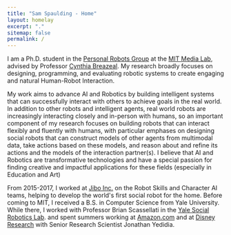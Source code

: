 ```yaml
---
title: "Sam Spaulding - Home"
layout: homelay
excerpt: "."
sitemap: false
permalink: /
---
```



I am a Ph.D. student in the  [Personal Robots Group](robotic.media.mit.edu) at the [MIT Media Lab](media.mit.edu), advised by Professor [Cynthia Breazeal](http://web.media.mit.edu/~cynthiab). My research broadly focuses on designing, programming, and evaluating robotic systems to create engaging and natural Human-Robot Interaction.

My work aims to advance AI and Robotics by building intelligent systems that can successfully interact with others to achieve goals in the real world. In addition to other robots and intelligent agents, real world robots are increasingly interacting closely and in-person with humans, so an important component of my research focuses on building robots that can interact flexibly and fluently with humans, with particular emphases on designing social robots that can construct models of other agents from multimodal data, take actions based on these models, and reason about and refine its actions and the models of the interaction partner(s). I believe that AI and Robotics are transformative technologies and have a special passion for finding creative and impactful applications for these fields (especially in Education and Art)
		
From 2015-2017, I worked at [Jibo Inc.](https://www.jibo.com/) on the Robot Skills and Character AI teams, helping to develop the world's first social robot for the home. Before coming to MIT, I received a B.S. in Computer Science from Yale University. While there, I worked with Professor Brian Scassellati in the [Yale Social Robotics Lab](http://scazlab.yale.edu). and spent summers working at [Amazon.com](http://https://www.amazon.jobs/en/job_categories/software-development) and at [Disney Research](http://https://www.amazon.jobs/en/job_categories/software-development) with Senior Research Scientist Jonathan Yedidia.
	
	